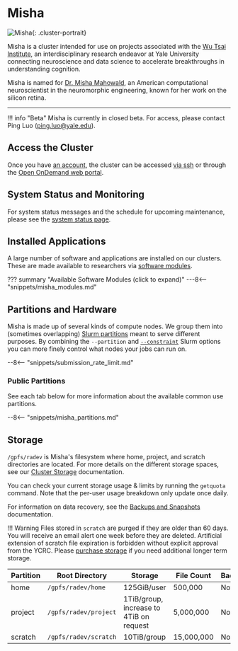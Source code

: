 # Misha

![Misha](/img/misha.jpeg){: .cluster-portrait}

Misha is a cluster intended for use on projects associated with the [Wu Tsai Institute](https://wti.yale.edu/), an interdisciplinary research endeavor at Yale University connecting neuroscience and data science to accelerate breakthroughs in understanding cognition. 

Misha is named for [Dr. Misha Mahowald](https://en.wikipedia.org/wiki/Misha_Mahowald), an American computational neuroscientist in the neuromorphic engineering, known for her work on the silicon retina. 

- - -

!!! info "Beta"
    Misha is currently in closed beta. For access, please contact Ping Luo (ping.luo@yale.edu). 

## Access the Cluster

Once you have [an account](https://research.computing.yale.edu/support/hpc/account-request), the cluster can be accessed [via ssh](/clusters-at-yale/access) or through the [Open OnDemand web portal](/clusters-at-yale/access/ood/).


## System Status and Monitoring

For system status messages and the schedule for upcoming maintenance, please see the [system status page](https://research.computing.yale.edu/support/hpc/system-status).

## Installed Applications

A large number of software and applications are installed on our clusters.
These are made available to researchers via [software modules](/applications/modules/).

??? summary "Available Software Modules (click to expand)"
    ---8<-- "snippets/misha_modules.md"

## Partitions and Hardware

Misha is made up of several kinds of compute nodes. We group them into  (sometimes overlapping) [Slurm partitions](/clusters-at-yale/job-scheduling) meant to serve different purposes. By combining the `--partition` and [`--constraint`](/clusters-at-yale/job-scheduling/resource-requests#features-and-constraints) Slurm options you can more finely control what nodes your jobs can run on.

--8<-- "snippets/submission_rate_limit.md"


### Public Partitions

See each tab below for more information about the available common use partitions.

--8<-- "snippets/misha_partitions.md"

## Storage

`/gpfs/radev` is Misha's filesystem where home, project, and scratch directories are located. For more details on the different storage spaces, see our [Cluster Storage](/data/hpc-storage) documentation.

You can check your current storage usage & limits by running the `getquota` command. Note that the per-user usage breakdown only update once daily.

For information on data recovery, see the [Backups and Snapshots](/data/backups) documentation.

!!! Warning
    Files stored in `scratch` are purged if they are older than 60 days. You will receive an email alert one week before they are deleted. Artificial extension of scratch file expiration is forbidden without explicit approval from the YCRC. Please [purchase storage](/data/#purchase-additional-storage) if you need additional longer term storage.

|Partition  | Root Directory          | Storage                                 | File Count | Backups | Snapshots |
|-----------|-------------------------|-----------------------------------------|------------|---------|-----------|
| home      | `/gpfs/radev/home`      | 125GiB/user                             | 500,000    | Not yet | >=2 days  |
| project   | `/gpfs/radev/project`   | 1TiB/group, increase to 4TiB on request | 5,000,000  | No      | >=2 days  |
| scratch   | `/gpfs/radev/scratch`   | 10TiB/group                             | 15,000,000 | No      | No        |
